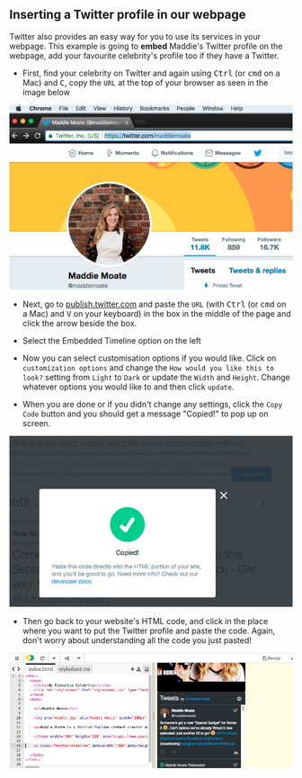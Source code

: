 ## Inserting a Twitter profile in our webpage

Twitter also provides an easy way for you to use its services in your webpage. This example is going to **embed** Maddie's Twitter profile on the webpage, add your favourite celebrity's profile too if they have a Twitter.

+ First, find your celebrity on Twitter and again using <kbd>Ctrl</kbd> (or <kbd>cmd</kbd> on a Mac) and <kbd>C</kbd>, copy the `URL` at the top of your browser as seen in the image below

![Address bar highlighted](images/addressBarSelectedText.png)

+ Next, go to [publish.twitter.com](https://publish.twitter.com) and paste the `URL` (with <kbd>Ctrl</kbd> (or <kbd>cmd</kbd> on a Mac) and <kbd>V</kbd> on your keyboard) in the box in the middle of the page and click the arrow beside the box. 

+ Select the Embedded Timeline option on the left

+ Now you can select customisation options if you would like. Click on `customization options` and change the `How would you like this to look?` setting from `Light` to `Dark` or update the `Width` and `Height`. Change whatever options you would like to and then click `update`.

+ When you are done or if you didn't change any settings, click the `Copy Code` button and you should get a message "Copied!" to pop up on screen.

![Copy message](images/copiedMessage.png)

+ Then go back to your website's HTML code, and click in the place where you want to put the Twitter profile and paste the code. Again, don't worry about understanding all the code you just pasted!

![Twitter code on trinket](images/twitterCodeTkt.png)
